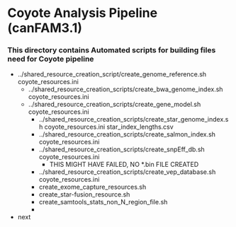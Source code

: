 # Coyote Analysis Pipeline (canFAM3.1)

### This directory contains Automated scripts for building files need for Coyote pipeline

* ../shared_resource_creation_script/create_genome_reference.sh coyote_resources.ini
  * ../shared_resource_creation_scripts/create_bwa_genome_index.sh coyote_resources.ini
  * ../shared_resource_creation_scripts/create_gene_model.sh coyote_resources.ini
    * ../shared_resource_creation_scripts/create_star_genome_index.sh coyote_resources.ini star_index_lengths.csv
    * ../shared_resource_creation_scripts/create_salmon_index.sh coyote_resources.ini
    * ../shared_resource_creation_scripts/create_snpEff_db.sh coyote_resources.ini
        * THIS MIGHT HAVE FAILED, NO *.bin FILE CREATED
    * ../shared_resource_creation_scripts/create_vep_database.sh coyote_resources.ini
    * create_exome_capture_resources.sh
    * create_star-fusion_resource.sh
    * create_samtools_stats_non_N_region_file.sh
    *   
* next
